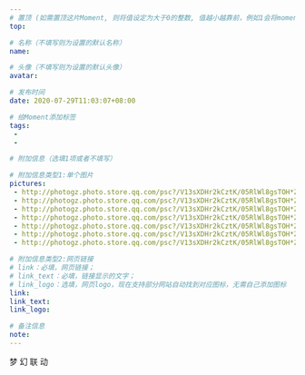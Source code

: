 ```yaml
---
# 置顶 (如需置顶这片Moment, 则将值设定为大于0的整数, 值越小越靠前，例如1会将moment放在最顶端)
top: 

# 名称（不填写则为设置的默认名称）
name: 

# 头像（不填写则为设置的默认头像）
avatar:

# 发布时间
date: 2020-07-29T11:03:07+08:00

# 给Moment添加标签
tags:
 -
 -

# 附加信息（选填1项或者不填写）

# 附加信息类型1:单个图片
pictures:
 - http://photogz.photo.store.qq.com/psc?/V13sXDHr2kCztK/05RlWl8gsTOH*Z17MtCBzO0*suC7aMpr8etyaBWiofnndDY9w41Riv0wLBLLXvvYLiwQbrKgQNQ41gZ3dgpdwg!!/b&bo=QAaEA0AGhAMRADc!
 - http://photogz.photo.store.qq.com/psc?/V13sXDHr2kCztK/05RlWl8gsTOH*Z17MtCBzBjT4Di8DpXqfCsShY1MG1DinCxJfCPApVNODx0G8gjN79vGRcpvd4FXsKZ8ohLuxA!!/b&bo=QAaEA0AGhAMRADc!
 - http://photogz.photo.store.qq.com/psc?/V13sXDHr2kCztK/05RlWl8gsTOH*Z17MtCBzJKIJXM*CNE30*519UrOjLtq.H41AKoVoh0ucsR1ewRPNsioWcEHFGMZ6ETvjHtTgQ!!/b&bo=QAaEA0AGhAMRADc!
 - http://photogz.photo.store.qq.com/psc?/V13sXDHr2kCztK/05RlWl8gsTOH*Z17MtCBzPNZw47bkmGpv7797YdA8aaMBtor3RKTSJh5acY05KQ3Y91kVcly34CdPxmwcgScZw!!/b&bo=QAaEA0AGhAMRADc!
 - http://photogz.photo.store.qq.com/psc?/V13sXDHr2kCztK/05RlWl8gsTOH*Z17MtCBzMzm3501kuY12HacP2ODaQUWatUPRBsFBNWZmsfEBGojkfoMREduNQ3xUPSHN4zpkg!!/b&bo=QAaEA0AGhAMRADc!
 - http://photogz.photo.store.qq.com/psc?/V13sXDHr2kCztK/05RlWl8gsTOH*Z17MtCBzJCIvtxeKsrS7nI4nxWQe32*FmdxA6Gza.FuSAMtGL*zZeAC9Yx9Mvz0m*.W3*DTIQ!!/b&bo=QAaEA0AGhAMRADc!
 - http://photogz.photo.store.qq.com/psc?/V13sXDHr2kCztK/05RlWl8gsTOH*Z17MtCBzMopPQvXXAPLG08nUsyc9wcpA*l6ccgteiCJVDFy8V92KLizc1ZUMKzHE2.iMfI*OQ!!/b&bo=7AU4BOwFOAQRADc!

# 附加信息类型2:网页链接
# link：必填，网页链接；
# link_text：必填，链接显示的文字；
# link_logo：选填，网页logo，现在支持部分网站自动找到对应图标，无需自己添加图标
link:
link_text:
link_logo:

# 备注信息
note:
---
```


梦 幻 联 动
